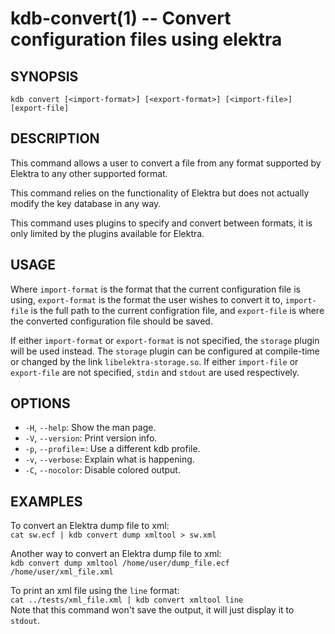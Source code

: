 kdb-convert(1) -- Convert configuration files using elektra
===========================================================

## SYNOPSIS

`kdb convert [<import-format>] [<export-format>] [<import-file>] [export-file]`  


## DESCRIPTION

This command allows a user to convert a file from any format supported by Elektra to any other supported format.  

This command relies on the functionality of Elektra but does not actually modify the key database in any way.  

This command uses plugins to specify and convert between formats, it is only limited by the plugins available for Elektra.  

## USAGE

Where `import-format` is the format that the current configuration file is using, `export-format` is the format the user wishes to convert it to, `import-file` is the full path to the current configration file, and `export-file` is where the converted configuration file should be saved.  

If either `import-format` or `export-format` is not specified, the `storage` plugin will be used instead.
The `storage` plugin can be configured at compile-time or changed by the link `libelektra-storage.so`.
If either `import-file` or `export-file` are not specified, `stdin` and `stdout` are used respectively.  

## OPTIONS

- `-H`, `--help`:
  Show the man page.
- `-V`, `--version`:
  Print version info.
- `-p`, `--profile`=<profile>:
  Use a different kdb profile.
- `-v`, `--verbose`:
  Explain what is happening.
- `-C`, `--nocolor`:
  Disable colored output.


## EXAMPLES

To convert an Elektra dump file to xml:  
`cat sw.ecf | kdb convert dump xmltool > sw.xml`  

Another way to convert an Elektra dump file to xml:  
`kdb convert dump xmltool /home/user/dump_file.ecf /home/user/xml_file.xml`  

To print an xml file using the `line` format:  
`cat ../tests/xml_file.xml | kdb convert xmltool line`  
Note that this command won't save the output, it will just display it to `stdout`.

